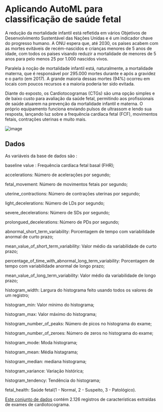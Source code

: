 # Aplicando AutoML para classificação de saúde fetal
A redução da mortalidade infantil está refletida em vários Objetivos de Desenvolvimento Sustentável das Nações Unidas e é um indicador chave do progresso humano. A ONU espera que, até 2030, os países acabem com as mortes evitáveis ​​de recém-nascidos e crianças menores de 5 anos de idade, com todos os países visando reduzir a mortalidade de menores de 5 anos para pelo menos 25 por 1.000 nascidos vivos.

Paralela à noção de mortalidade infantil está, naturalmente, a mortalidade materna, que é responsável por 295.000 mortes durante e após a gravidez e o parto (em 2017). A grande maioria dessas mortes (94%) ocorreu em locais com poucos recursos e a maioria poderia ter sido evitada.

Diante do exposto, os Cardiotocogramas (CTGs) são uma opção simples e de baixo custo para avaliação da saúde fetal, permitindo aos profissionais de saúde atuarem na prevenção da mortalidade infantil e materna. O próprio equipamento funciona enviando pulsos de ultrassom e lendo sua resposta, lançando luz sobre a frequência cardíaca fetal (FCF), movimentos fetais, contrações uterinas e muito mais.

![image](https://user-images.githubusercontent.com/89540415/221207377-65e0b411-6268-405c-87e9-25d33aa1c1b2.png)

## Dados
As variáveis da base de dados são :

baseline value : Frequência cardíaca fetal basal (FHR);

accelerations: Número de acelerações por segundo;

fetal_movement: Número de movimentos fetais por segundo;

uterine_contractions: Número de contrações uterinas por segundo;

light_decelerations: Número de LDs por segundo;

severe_decelerations: Número de SDs por segundo;

prolongued_decelerations: Número de PDs por segundo;

abnormal_short_term_variability: Porcentagem de tempo com variabilidade anormal de curto prazo;

mean_value_of_short_term_variability: Valor médio da variabilidade de curto prazo;

percentage_of_time_with_abnormal_long_term_variability: Porcentagem de tempo com variabilidade anormal de longo prazo;

mean_value_of_long_term_variability: Valor médio da variabilidade de longo prazo;

histogram_width: Largura do histograma feito usando todos os valores de um registro;

histogram_min: Valor mínimo do histograma;

histogram_max: Valor máximo do histograma;

histogram_number_of_peaks: Número de picos no histograma do exame;

histogram_number_of_zeroes: Número de zeros no histograma do exame;

histogram_mode: Moda histograma;

histogram_mean: Média histagrama;

histogram_median: mediana histograma;

histogram_variance: Variação histórica;

histogram_tendency: Tendência do histograma;

fetal_health: Saúde fetal(1 - Normal, 2 - Suspeito, 3 - Patológico).

[Este conjunto de dados](https://www.kaggle.com/code/karnikakapoor/fetal-health-classification/data) contém 2.126 registros de características extraídas de exames de cardiotocograma.
